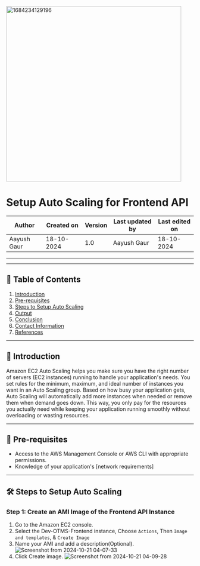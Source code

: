 
<img width="470" alt="1684234129196" src="https://github.com/user-attachments/assets/da7044c3-99d8-4790-8577-10d4e7fc5683">



# Setup Auto Scaling for Frontend API

| Author      | Created on   | Version | Last updated by | Last edited on  |
|-------------|--------------|---------|-----------------|-----------------|
| Aayush Gaur | 18-10-2024   | 1.0     | Aayush Gaur     | 18-10-2024      |

---
---

## 📑 Table of Contents

1. [Introduction](#Introduction)
2. [Pre-requisites](#Pre-requisites)
3. [Steps to Setup Auto Scaling](#Steps-to-Setup-Auto-Scaling)
4. [Output](#Output)
5. [Conclusion](#Conclusion)
6. [Contact Information](#Contact-Information)
7. [References](#References)

---

## 🌟 Introduction

Amazon EC2 Auto Scaling helps you make sure you have the right number of servers (EC2 instances) running to handle your application's needs. You set rules for the minimum, maximum, and ideal number of instances you want in an Auto Scaling group. Based on how busy your application gets, Auto Scaling will automatically add more instances when needed or remove them when demand goes down. This way, you only pay for the resources you actually need while keeping your application running smoothly without overloading or wasting resources.

---

## 🔑 Pre-requisites

- Access to the AWS Management Console or AWS CLI with appropriate permissions.
- Knowledge of your application's [network requirements]
---

## 🛠️ Steps to Setup Auto Scaling
### Step 1: Create an AMI Image of the Frontend API Instance
1.  Go to the Amazon EC2 console.
2. Select the Dev-OTMS-Frontend instance, Choose ```Actions```, Then ```Image and templates```, & ```Create Image```
3. Name your AMI and add a description(Optional).
![Screenshot from 2024-10-21 04-07-33](https://github.com/user-attachments/assets/891e792d-1263-4ea7-b49f-ff5b3f88293b)
4. Click Create image.
![Screenshot from 2024-10-21 04-09-28](https://github.com/user-attachments/assets/06710e6e-11b0-48d7-8397-af0df02d351b)

